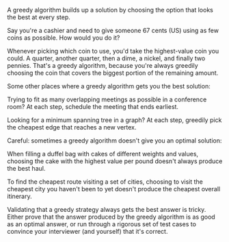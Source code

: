 A greedy algorithm builds up a solution by choosing the option that looks the best at every 
step.

Say you're a cashier and need to give someone 67 cents (US) using as few coins as possible. 
How would you do it?

Whenever picking which coin to use, you'd take the highest-value coin you could. A quarter, 
another quarter, then a dime, a nickel, and finally two pennies. That's a greedy algorithm, 
because you're always greedily choosing the coin that covers the biggest portion of the 
remaining amount.

Some other places where a greedy algorithm gets you the best solution:

Trying to fit as many overlapping meetings as possible in a conference room? At each step, 
schedule the meeting that ends earliest.

Looking for a minimum spanning tree in a graph? At each step, greedily pick the cheapest 
edge that reaches a new vertex.

Careful: sometimes a greedy algorithm doesn't give you an optimal solution:

When filling a duffel bag with cakes of different weights and values, choosing the cake 
with the highest value per pound doesn't always produce the best haul.

To find the cheapest route visiting a set of cities, choosing to visit the cheapest city 
you haven't been to yet doesn't produce the cheapest overall itinerary.

Validating that a greedy strategy always gets the best answer is tricky. Either prove that 
the answer produced by the greedy algorithm is as good as an optimal answer, or run through 
a rigorous set of test cases to convince your interviewer (and yourself) that it's correct.
